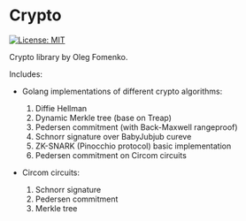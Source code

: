 # Crypto

[![License: MIT](https://img.shields.io/badge/License-MIT-yellow.svg)](https://opensource.org/licenses/MIT)

Crypto library by Oleg Fomenko.

Includes:

- Golang implementations of different crypto algorithms:
  1. Diffie Hellman
  2. Dynamic Merkle tree (base on Treap)
  3. Pedersen commitment (with Back-Maxwell rangeproof)
  4. Schnorr signature over BabyJubjub cureve
  5. ZK-SNARK (Pinocchio protocol) basic implementation
  6. Pedersen commitment on Circom circuits

- Circom circuits:
  1. Schnorr signature 
  2. Pedersen commitment
  3. Merkle tree